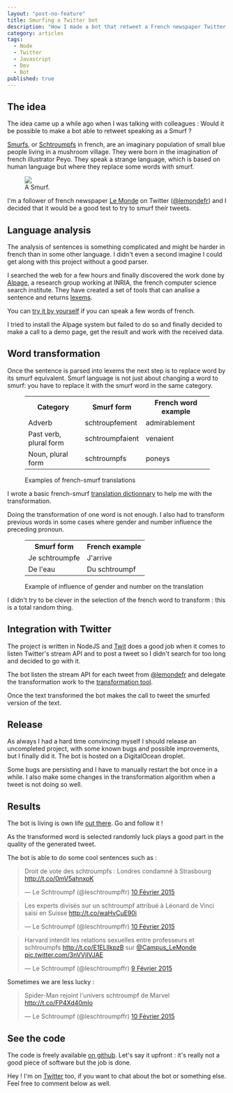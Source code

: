 ```yaml
---
layout: "post-no-feature"
title: Smurfing a Twitter bot
description: "How I made a bot that retweet a French newspaper Twitter feed as a Smurf"
category: articles
tags: 
  - Node
  - Twitter
  - Javascript
  - Dev
  - Bot
published: true
---
```


## The idea

The idea came up a while ago when I was talking with colleagues : Would it be possible to make a bot able to retweet speaking as a Smurf ?

[Smurfs](http://en.wikipedia.org/wiki/The_Smurfs), or [Schtroumpfs](http://fr.wikipedia.org/wiki/Les_Schtroumpfs) in french, are an imaginary population of small blue people living in a mushroom village. They were born in the imagination of french illustrator Peyo. They speak a strange language, which is based on human language but where they replace some words with smurf.

<figure>
  <img src="http://resize2-gulli.ladmedia.fr/r/611,599,center-middle,ffffff/img/var/jeunesse/storage/images/gulli/chaine-tv/dessins-animes/les-schtroumpfs/personnages/schtroumpf-musicien/21227448-3-fre-FR/Schtroumpf-musicien_original_backup.jpg">
  <figcaption>A Smurf.</figcaption>
</figure>

I'm a follower of french newspaper [Le Monde](http://www.lemonde.fr/) on Twitter ([@lemondefr](https://twitter.com/lemondefr)) and I decided that
it would be a good test to try to smurf their tweets.

## Language analysis

The analysis of sentences is something complicated and might be harder in french than in some other language. I didn't even a second imagine
I could get along with this project without a good parser.

I searched the web for a few hours and finally discovered the work done by [Alpage](https://www.rocq.inria.fr/alpage-wiki/tiki-index.php?page=Accueil), a research group working at INRIA, the french computer science search institute.
They have created a set of tools that can analise a sentence and returns [lexems](http://en.wikipedia.org/wiki/Lexeme).

You can [try it by yourself](http://alpage.inria.fr/frmgwiki/frmg_main/frmg_server) if you can speak a few words of french.

I tried to install the Alpage system but failed to do so and finally decided to make a call to a demo page, get the result and work with the received data.

## Word transformation

Once the sentence is parsed into lexems the next step is to replace word by its smurf equivalent. Smurf language is not just about changing a word to smurf: you have to replace it with the smurf word in the same category.

<figure>
    <table>
        <tr>
            <th>Category</th>
            <th>Smurf form</th>
            <th>French word example</th>
        </tr>
        <tr>
            <td>Adverb</td>
            <td>schtroupfement</td>
            <td>admirablement</td>
        </tr>
        <tr>
            <td>Past verb, plural form</td>
            <td>schtroumpfaient</td>
            <td>venaient</td>
        </tr>
        <tr>
            <td>Noun, plural form</td>
            <td>schtroumpfs</td>
            <td>poneys</td>
        </tr>
    </table>
<figcaption>Examples of french-smurf translations</figcaption>
</figure>

I wrote a basic french-smurf [translation dictionnary](https://github.com/SelrahcD/leschtroumpffr/blob/master/language.js) to help me with the transformation.

Doing the transformation of one word is not enough. I also had to transform previous words in some cases where gender and number influence the preceding pronoun.

<figure>
    <table>
        <tr>
            <th>Smurf form</th>
            <th>French example</th>
        </tr>
        <tr>
            <td>Je schtroumpfe</td>
            <td>J'arrive</td>
        </tr>
        <tr>
            <td>De l'eau</td>
            <td>Du schtroumpf</td>
        </tr>
    </table>
<figcaption>Example of influence of gender and number on the translation</figcaption>
</figure>


I didn't try to be clever in the selection of the french word to transform : this is a total random thing.

## Integration with Twitter

The project is written in NodeJS and [Twit](https://github.com/ttezel/twit) does a good job when it comes to listen Twitter's stream API and to post a tweet so I didn't search for too long and decided to go with it.

The bot listen the stream API for each tweet from [@lemondefr](https://twitter.com/lemondefr) and delegate the transformation work to the [transformation tool](https://github.com/SelrahcD/leschtroumpffr/blob/master/schtroumpsify.js).

Once the text transformed the bot makes the call to tweet the smurfed version of the text.

## Release

As always I had a hard time convincing myself I should release an uncompleted project, with some known bugs and possible improvements, but I finally did it.
The bot is hosted on a DigitalOcean droplet.

Some bugs are persisting and I have to manually restart the bot once in a while. I also make some changes in the transformation algorithm when a tweet is not doing so well. 

## Results

The bot is living is own life [out there](https://twitter.com/leschtroumpffr). Go and follow it !

As the transformed word is selected randomly luck plays a good part in the quality of the generated tweet.

The bot is able to do some cool sentences such as :

<blockquote class="twitter-tweet tw-align-center" data-cards="hidden" lang="fr">
  <p>Droit de vote des schtroumpfs : Londres condamné à Strasbourg <a href="http://t.co/0mV5ahnxoK">http://t.co/0mV5ahnxoK</a></p>
  &mdash; Le Schtroumpf (@leschtroumpffr) <a href="https://twitter.com/leschtroumpffr/status/565125702379651072">10 Février 2015</a>
</blockquote>

<blockquote class="twitter-tweet tw-align-center" lang="fr"><p>Les experts divisés sur un schtroumpf attribué à Léonard de Vinci saisi en Suisse <a href="http://t.co/waHvCuE90i">http://t.co/waHvCuE90i</a></p>&mdash; Le Schtroumpf (@leschtroumpffr) <a href="https://twitter.com/leschtroumpffr/status/565197113806831616">10 Février 2015</a></blockquote>
<script async src="//platform.twitter.com/widgets.js" charset="utf-8"></script>

<blockquote class="twitter-tweet tw-align-center" data-cards="hidden" lang="fr"><p>Harvard interdit les relations sexuelles entre professeurs et schtroumpfs <a href="http://t.co/E1ELllkpzB">http://t.co/E1ELllkpzB</a> sur <a href="https://twitter.com/Campus_LeMonde">@Campus_LeMonde</a> <a href="http://t.co/3nVVjIVJAE">pic.twitter.com/3nVVjIVJAE</a></p>&mdash; Le Schtroumpf (@leschtroumpffr) <a href="https://twitter.com/leschtroumpffr/status/564789667116359680">9 Février 2015</a></blockquote>
<script async src="//platform.twitter.com/widgets.js" charset="utf-8"></script>


Sometimes we are less lucky :

<blockquote class="twitter-tweet tw-align-center" data-cards="hidden" lang="fr"><p>Spider-Man rejoint l&#39;univers schtroumpf de Marvel <a href="http://t.co/FP4Xd40mlo">http://t.co/FP4Xd40mlo</a></p>&mdash; Le Schtroumpf (@leschtroumpffr) <a href="https://twitter.com/leschtroumpffr/status/565106823876055041">10 Février 2015</a></blockquote>
<script async src="//platform.twitter.com/widgets.js" charset="utf-8"></script>

## See the code

The code is freely available [on github](https://github.com/SelrahcD/leschtroumpffr).
Let's say it upfront : it's really not a good piece of software but the job is done.


Hey ! I'm on [Twitter](https://twitter.com/selrahcd) too, if you want to chat about the bot or something else. Feel free to comment below as well.


<script async src="//platform.twitter.com/widgets.js" charset="utf-8"></script>
